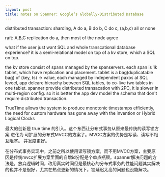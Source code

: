 ```yaml
---
layout: post
title: notes on Spanner: Google’s Globally-Distributed Database 
---
```




distributed transaction: sharding, A do a, B do b, C do c, (a,b,c) all or none

raft: A,B,C replication do a, then most of the node agree

what if the user just want SQL and whole transcational database experience?
it is a semi-relational model on top of a kv store, which a SQL on top.


the kv store consist of spans managed by the spanservers. 
each span is 1k tablet, which have replication and placement.
tablet is a bag(duplicatable bag) of (key, ts) -> value, each managed by independent paxos
at SQL leveel, app delcare hierachy between SQL tables, to co-live two tables in one tablet.
spanner provide distributed transacation with 2PC, it is slower in multi-region config.
so it is better the app dev model the schema that don't require distributed transaction.

TrueTime allows the system to produce monotonic timestamps efficiently, the need for custom hardware has gone away with the invention or Hybrid Logical Clocks


最大的创新是 true time 的引入。这个东西让分布式事务从原来最传统的读写锁方案 进化为 可扩展的分布式MVCC的方案了。MVCC方案的优势是写读、读写不相互阻塞。 并发度更好。

在分布式事务实现中，之前之所以使用读写锁方案，而不用MVCC方案，主要原因是传统mvcc扩展方案里面的自增id分配是个单点瓶颈。spanner解决问题的方法是，放弃逻辑时间，改用真实时间但是最核心的分布式事务的性能问题其实解决的也并不是很好，尤其在热点更新的情况下，锁延迟太高的问题也没能解决。
